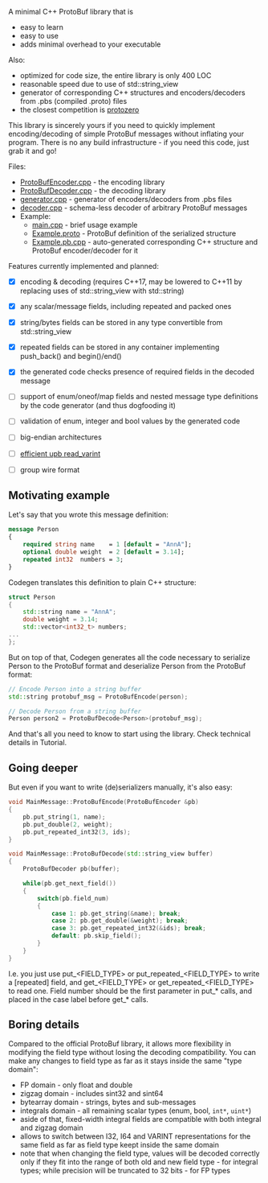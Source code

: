 A minimal C++ ProtoBuf library that is
- easy to learn
- easy to use
- adds minimal overhead to your executable

Also:
- optimized for code size, the entire library is only 400 LOC
- reasonable speed due to use of std::string_view
- generator of corresponding C++ structures and encoders/decoders from .pbs (compiled .proto) files
- the closest competition is [protozero](https://github.com/mapbox/protozero)

This library is sincerely yours if you need to quickly implement encoding/decoding of
simple ProtoBuf messages without inflating your program.
There is no any build infrastructure - if you need this code, just grab it and go!

Files:
- [ProtoBufEncoder.cpp](ProtoBufEncoder.cpp) - the encoding library
- [ProtoBufDecoder.cpp](ProtoBufDecoder.cpp) - the decoding library
- [generator.cpp](src/generator/generator.cpp) - generator of encoders/decoders from .pbs files
- [decoder.cpp](decoder.cpp) - schema-less decoder of arbitrary ProtoBuf messages
- Example:
    - [main.cpp](main.cpp) - brief usage example
    - [Example.proto](Example.proto) - ProtoBuf definition of the serialized structure
    - [Example.pb.cpp](Example.pb.cpp) - auto-generated corresponding C++ structure and ProtoBuf encoder/decoder for it

Features currently implemented and planned:
- [x] encoding & decoding (requires C++17, may be lowered to C++11 by replacing uses of std::string_view with std::string)
- [x] any scalar/message fields, including repeated and packed ones
- [x] string/bytes fields can be stored in any type convertible from std::string_view
- [x] repeated fields can be stored in any container implementing push_back() and begin()/end()
- [x] the generated code checks presence of required fields in the decoded message
- [ ] support of enum/oneof/map fields and nested message type definitions by the code generator
(and thus dogfooding it)
- [ ] validation of enum, integer and bool values by the generated code
- [ ] big-endian architectures
- [ ] [efficient upb read_varint](https://github.com/protocolbuffers/protobuf/blob/a2f92689dac8a7dbea584919c7de52d6a28d66d1/upb/wire/decode.c#L122)
- [ ] group wire format



## Motivating example

Let's say that you wrote this message definition:
```proto
message Person
{
    required string name    = 1 [default = "AnnA"];
    optional double weight  = 2 [default = 3.14];
    repeated int32  numbers = 3;
}
```

Codegen translates this definition to plain C++ structure:
```cpp
struct Person
{
    std::string name = "AnnA";
    double weight = 3.14;
    std::vector<int32_t> numbers;
...
};
```

But on top of that, Codegen generates all the code necessary
to serialize Person to the ProtoBuf format and
deserialize Person from the ProtoBuf format:
```cpp
// Encode Person into a string buffer
std::string protobuf_msg = ProtoBufEncode(person);

// Decode Person from a string buffer
Person person2 = ProtoBufDecode<Person>(protobuf_msg);
```

And that's all you need to know to start using the library.
Check technical details in Tutorial.



## Going deeper

But even if you want to write (de)serializers manually, it's also easy:

```cpp
void MainMessage::ProtoBufEncode(ProtoBufEncoder &pb)
{
    pb.put_string(1, name);
    pb.put_double(2, weight);
    pb.put_repeated_int32(3, ids);
}

void MainMessage::ProtoBufDecode(std::string_view buffer)
{
    ProtoBufDecoder pb(buffer);

    while(pb.get_next_field())
    {
        switch(pb.field_num)
        {
            case 1: pb.get_string(&name); break;
            case 2: pb.get_double(&weight); break;
            case 3: pb.get_repeated_int32(&ids); break;
            default: pb.skip_field();
        }
    }
}
```

I.e. you just use put_<FIELD_TYPE> or put_repeated_<FIELD_TYPE> to write a [repeated] field,
and get_<FIELD_TYPE> or get_repeated_<FIELD_TYPE> to read one.
Field number should be the first parameter in put_* calls,
and placed in the case label before get_* calls.



## Boring details

Compared to the official ProtoBuf library, it allows more flexibility
in modifying the field type without losing the decoding compatibility.
You can make any changes to field type as far as it stays inside the same "type domain":
- FP domain - only float and double
- zigzag domain - includes sint32 and sint64
- bytearray domain - strings, bytes and sub-messages
- integrals domain - all remaining scalar types (enum, bool, `int*`, `uint*`)
- aside of that, fixed-width integral fields are compatible with both integral and zigzag domain
- allows to switch between I32, I64 and VARINT representations for the same field as far as field type keept inside the same domain
- note that when changing the field type, values will be decoded correctly only if they fit into the range of both old and new field type - for integral types; while precision will be truncated to 32 bits - for FP types
